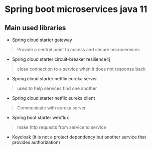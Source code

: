 # Spring boot microservices java 11

## Main used libraries

- Spring cloud starter gateway

> Provide a central point to access and secure microservices

- Spring cloud starter circuit-breaker resilience4j

> close connection to a service when it does not response back

- Spring cloud starter netflix eureka server

> used to help services find one another

- Spring cloud starter netflix eureka client

> Communicate with eureka server

- Spring boot starter webflux

> make http requests from service to service

- Keycloak (it is not a project dependency but another service that provides authorization)